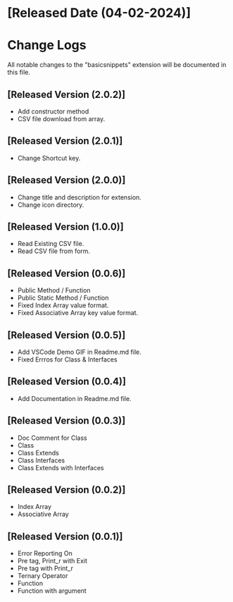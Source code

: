 # [Released Date (04-02-2024)]

# Change Logs

All notable changes to the "basicsnippets" extension will be documented in this file.

## [Released Version (2.0.2)]
- Add constructor method
- CSV file download from array.

## [Released Version (2.0.1)]
- Change Shortcut key.

## [Released Version (2.0.0)]
- Change title and description for extension.
- Change icon directory.

## [Released Version (1.0.0)]
- Read Existing CSV file.
- Read CSV file from form.

## [Released Version (0.0.6)]
- Public Method / Function
- Public Static Method / Function
- Fixed Index Array value format.
- Fixed Associative Array key value format.

## [Released Version (0.0.5)]
- Add VSCode Demo GIF in Readme.md file.
- Fixed Errros for Class & Interfaces

## [Released Version (0.0.4)]
- Add Documentation in Readme.md file.

## [Released Version (0.0.3)]
- Doc Comment for Class
- Class
- Class Extends
- Class Interfaces
- Class Extends with Interfaces

## [Released Version (0.0.2)]
- Index Array
- Associative Array

## [Released Version (0.0.1)]
- Error Reporting On
- Pre tag, Print_r with Exit
- Pre tag with Print_r
- Ternary Operator
- Function
- Function with argument